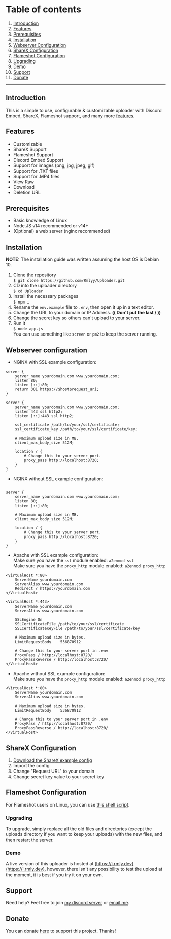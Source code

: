 # Table of contents
1. [Introduction](#introduction)
2. [Features](#features)
3. [Prerequisites](#prerequisites)
4. [Installation](#installation)
5. [Webserver Configuration](#webserver-configuration)
6. [ShareX Configuration](#sharex-configuration)
7. [Flameshot Configuration](#flameshot-configuration)
8. [Upgrading](#upgrading)
9. [Demo](#demo)
10. [Support](#support)
11. [Donate](#donate)
***

## Introduction
This is a simple to use, configurable & customizable uploader with Discord Embed, ShareX, Flameshot support, and many more [features](#features).

## Features
* Customizable
* ShareX Support
* Flameshot Support
* Discord Embed Support
* Support for images (png, jpg, jpeg, gif)
* Support for .TXT files
* Support for .MP4 files
* View Raw
* Download
* Deletion URL

## Prerequisites
* Basic knowledge of Linux
* Node.JS v14 recommended or v14+
* (Optional) a web server (nginx recommended)

## Installation
**NOTE:** The installation guide was written assuming the host OS is Debian 10.

1. Clone the repository  
`$ git clone https://github.com/Rmlyy/Uploader.git`
2. CD into the uploader directory  
`$ cd Uploader`
3. Install the necessary packages  
`$ npm i`
4. Rename the `env.example` file to `.env`, then open it up in a text editor.  
5. Change the URL to your domain or IP Address. **(( Don't put the last / ))**  
6. Change the secret key so others can't upload to your server.   
7. Run it  
`$ node app.js`  
You can use something like `screen` or `pm2` to keep the server running.

## Webserver configuration
* NGINX with SSL example configuration:
```
server {
    server_name yourdomain.com www.yourdomain.com;
    listen 80;
    listen [::]:80;
    return 301 https://$host$request_uri;
}

server {
    server_name yourdomain.com www.yourdomain.com;
    listen 443 ssl http2;
    listen [::]:443 ssl http2;

    ssl_certificate /path/to/your/ssl/certificate;
    ssl_certificate_key /path/to/your/ssl/certificate/key;

    # Maximum upload size in MB.
    client_max_body_size 512M;

    location / {
        # Change this to your server port.
        proxy_pass http://localhost:8720;
    }
}
```
* NGINX without SSL example configuration:
```

server {
    server_name yourdomain.com www.yourdomain.com;
    listen 80;
    listen [::]:80;

    # Maximum upload size in MB.
    client_max_body_size 512M;

    location / {
        # Change this to your server port.
        proxy_pass http://localhost:8720;
    }
}
```

* Apache with SSL example configuration:  
Make sure you have the `ssl` module enabled: `a2enmod ssl`   
Make sure you have the `proxy_http` module enabled: `a2enmod proxy_http`  
```
<VirtualHost *:80>
    ServerName yourdomain.com
    ServerAlias www.yourdomain.com
    Redirect / https://yourdomain.com
</VirtualHost>

<VirtualHost *:443>
    ServerName yourdomain.com
    ServerAlias www.yourdomain.com
    
    SSLEngine On
    SSLCertificateFile /path/to/your/ssl/certificate
    SSLCertificateKeyFile /path/to/your/ssl/certificate/key

    # Maximum upload size in bytes.
    LimitRequestBody    536870912

    # Change this to your server port in .env
    ProxyPass / http://localhost:8720/
    ProxyPassReverse / http://localhost:8720/
</VirtualHost>
```
* Apache without SSL example configuration:  
Make sure you have the `proxy_http` module enabled: `a2enmod proxy_http`  
```
<VirtualHost *:80>
    ServerName yourdomain.com
    ServerAlias www.yourdomain.com

    # Maximum upload size in bytes.
    LimitRequestBody    536870912

    # Change this to your server port in .env
    ProxyPass / http://localhost:8720/
    ProxyPassReverse / http://localhost:8720/
</VirtualHost>
```
## ShareX Configuration  
1. [Download the ShareX example config](https://dl.rmly.dev/config.sxcu)  
2. Import the config  
3. Change "Request URL" to your domain  
4. Change secret key value to your secret key  

## Flameshot Configuration
For Flameshot users on Linux, you can use [this shell script](https://gist.github.com/Rmlyy/3d712dd1d5ed75416746f7657b3819fb).

### Upgrading
To upgrade, simply replace all the old files and directories (except the uploads directory if you want to keep your uploads) with the new files, and then restart the server.

### Demo
A live version of this uploader is hosted at [https://i.rmly.dev](https://i.rmly.dev), however, there isn't any possibility to test the upload at the moment, it is best if you try it on your own.

## Support
Need help? Feel free to join [my discord server](https://discord.rmly.dev) or [email me](mailto:hello@rmly.dev).

## Donate
You can donate [here](https://paypal.me/Rmlyy) to support this project. Thanks!
